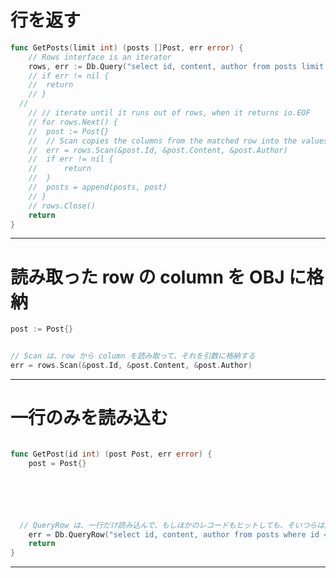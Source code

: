 # 行を返す


```go
func GetPosts(limit int) (posts []Post, err error) {
	// Rows interface is an iterator
	rows, err := Db.Query("select id, content, author from posts limit $1", limit)
	// if err != nil {
	// 	return
	// }
  //
	// // iterate until it runs out of rows, when it returns io.EOF
	// for rows.Next() {
	// 	post := Post{}
	// 	// Scan copies the columns from the matched row into the values pointed at by dest.
	// 	err = rows.Scan(&post.Id, &post.Content, &post.Author)
	// 	if err != nil {
	// 		return
	// 	}
	// 	posts = append(posts, post)
	// }
	// rows.Close()
	return
}
```

-------------------------------------------------






# 読み取った row の column を OBJ に格納



```go
post := Post{}


// Scan は、row から column を読み取って、それを引数に格納する
err = rows.Scan(&post.Id, &post.Content, &post.Author)
```
-------------------------------------------------




# 一行のみを読み込む


```go

func GetPost(id int) (post Post, err error) {
	post = Post{}






  // QueryRow は、一行だけ読み込んで、もしほかのレコードもヒットしても、そいつらは廃棄する
	err = Db.QueryRow("select id, content, author from posts where id = $1", id).Scan(&post.Id, &post.Content, &post.Author)
	return
}
```


-------------------------------------------------

